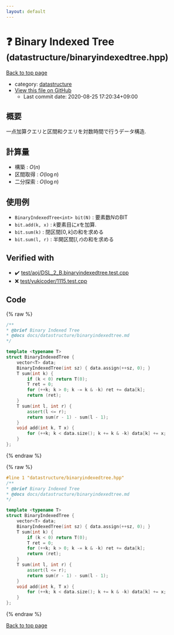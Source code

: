 ```yaml
---
layout: default
---
```


<!-- mathjax config similar to math.stackexchange -->
<script type="text/javascript" async
  src="https://cdnjs.cloudflare.com/ajax/libs/mathjax/2.7.5/MathJax.js?config=TeX-MML-AM_CHTML">
</script>
<script type="text/x-mathjax-config">
  MathJax.Hub.Config({
    TeX: { equationNumbers: { autoNumber: "AMS" }},
    tex2jax: {
      inlineMath: [ ['$','$'] ],
      processEscapes: true
    },
    "HTML-CSS": { matchFontHeight: false },
    displayAlign: "left",
    displayIndent: "2em"
  });
</script>

<script type="text/javascript" src="https://cdnjs.cloudflare.com/ajax/libs/jquery/3.4.1/jquery.min.js"></script>
<script src="https://cdn.jsdelivr.net/npm/jquery-balloon-js@1.1.2/jquery.balloon.min.js" integrity="sha256-ZEYs9VrgAeNuPvs15E39OsyOJaIkXEEt10fzxJ20+2I=" crossorigin="anonymous"></script>
<script type="text/javascript" src="../../assets/js/copy-button.js"></script>
<link rel="stylesheet" href="../../assets/css/copy-button.css" />


# :question: Binary Indexed Tree <small>(datastructure/binaryindexedtree.hpp)</small>

<a href="../../index.html">Back to top page</a>

* category: <a href="../../index.html#8dc87745f885a4cc532acd7b15b8b5fe">datastructure</a>
* <a href="{{ site.github.repository_url }}/blob/master/datastructure/binaryindexedtree.hpp">View this file on GitHub</a>
    - Last commit date: 2020-08-25 17:20:34+09:00




## 概要

一点加算クエリと区間和クエリを対数時間で行うデータ構造.

## 計算量

* 構築 : $O(n)$
* 区間取得 : $O(\log n)$
* 二分探索 : $O(\log n)$

## 使用例

* `BinaryIndexedTree<int> bit(N)` : 要素数$N$のBIT
* `bit.add(k, x)` : $k$要素目に$x$を加算.
* `bit.sum(k)` : 閉区間$[0, k]$の和を求める
* `bit.sum(l, r)` : 半開区間$[l, r)$の和を求める



## Verified with

* :heavy_check_mark: <a href="../../verify/test/aoj/DSL_2_B.binaryindexedtree.test.cpp.html">test/aoj/DSL_2_B.binaryindexedtree.test.cpp</a>
* :x: <a href="../../verify/test/yukicoder/1115.test.cpp.html">test/yukicoder/1115.test.cpp</a>


## Code

<a id="unbundled"></a>
{% raw %}
```cpp
/**
* @brief Binary Indexed Tree
* @docs docs/datastructure/binaryindexedtree.md
*/

template <typename T>
struct BinaryIndexedTree {
    vector<T> data;
    BinaryIndexedTree(int sz) { data.assign(++sz, 0); }
    T sum(int k) {
        if (k < 0) return T(0);
        T ret = 0;
        for (++k; k > 0; k -= k & -k) ret += data[k];
        return (ret);
    }
    T sum(int l, int r) {
        assert(l <= r);
        return sum(r - 1) - sum(l - 1);
    }
    void add(int k, T x) {
        for (++k; k < data.size(); k += k & -k) data[k] += x;
    }
};

```
{% endraw %}

<a id="bundled"></a>
{% raw %}
```cpp
#line 1 "datastructure/binaryindexedtree.hpp"
/**
* @brief Binary Indexed Tree
* @docs docs/datastructure/binaryindexedtree.md
*/

template <typename T>
struct BinaryIndexedTree {
    vector<T> data;
    BinaryIndexedTree(int sz) { data.assign(++sz, 0); }
    T sum(int k) {
        if (k < 0) return T(0);
        T ret = 0;
        for (++k; k > 0; k -= k & -k) ret += data[k];
        return (ret);
    }
    T sum(int l, int r) {
        assert(l <= r);
        return sum(r - 1) - sum(l - 1);
    }
    void add(int k, T x) {
        for (++k; k < data.size(); k += k & -k) data[k] += x;
    }
};

```
{% endraw %}

<a href="../../index.html">Back to top page</a>

